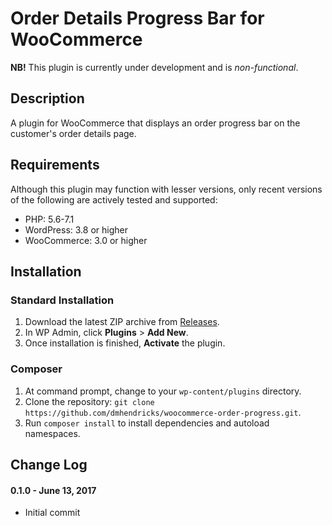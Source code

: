 # Order Details Progress Bar for WooCommerce

**NB!** This plugin is currently under development and is *non-functional*.

## Description

A plugin for WooCommerce that displays an order progress bar on the customer's order details page.

## Requirements

Although this plugin may function with lesser versions, only recent versions of the following are actively tested and supported:

* PHP: 5.6-7.1
* WordPress: 3.8 or higher
* WooCommerce: 3.0 or higher

## Installation

### Standard Installation

1. Download the latest ZIP archive from [Releases](https://github.com/dmhendricks/woocommerce-order-progress/releases).
2. In WP Admin, click **Plugins** > **Add New**.
3. Once installation is finished, **Activate** the plugin.

### Composer

1. At command prompt, change to your `wp-content/plugins` directory.
2. Clone the repository: `git clone https://github.com/dmhendricks/woocommerce-order-progress.git`.
3. Run `composer install` to install dependencies and autoload namespaces.

## Change Log

#### 0.1.0 - June 13, 2017

* Initial commit
